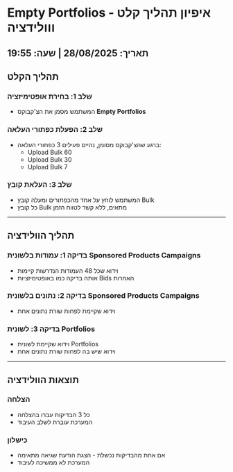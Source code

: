 # Empty Portfolios - איפיון תהליך קלט ווולידציה
## תאריך: 28/08/2025 | שעה: 19:55

## תהליך הקלט

### שלב 1: בחירת אופטימיזציה
- המשתמש מסמן את הצ'קבוקס **Empty Portfolios**

### שלב 2: הפעלת כפתורי העלאה
- ברגע שהצ'קבוקס מסומן, נהיים פעילים 3 כפתורי העלאה:
  - Upload Bulk 60
  - Upload Bulk 30  
  - Upload Bulk 7

### שלב 3: העלאת קובץ
- המשתמש לוחץ על אחד מהכפתורים ומעלה קובץ Bulk
- כל קובץ Bulk מתאים, ללא קשר לטווח הזמן

---

## תהליך הוולידציה

### בדיקה 1: עמודות בלשונית Sponsored Products Campaigns
- וידוא שכל 48 העמודות הנדרשות קיימות
- אותה בדיקה כמו באופטימיזציות Bids האחרות

### בדיקה 2: נתונים בלשונית Sponsored Products Campaigns  
- וידוא שקיימת לפחות שורת נתונים אחת

### בדיקה 3: לשונית Portfolios
- וידוא שקיימת לשונית Portfolios
- וידוא שיש בה לפחות שורת נתונים אחת

---

## תוצאות הוולידציה

### הצלחה
- כל 3 הבדיקות עברו בהצלחה
- המערכת עוברת לשלב העיבוד

### כישלון
- אם אחת מהבדיקות נכשלת - הצגת הודעת שגיאה מתאימה
- המערכת לא ממשיכה לעיבוד